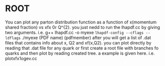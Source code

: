 # ROOT 
You can plot any parton distribution function as a function of x(momentum shared fraction) vs xfx 0r Q^{2}. you just nedd to run the lhapdf.cc by giving two arguments. i.e. 
g++ lhapdf.cc -o myexe `lhapdf-config --cflags --ldflags`
./myexe (PDF name) (pdfmember)
after you will get a list of .dat files that contains info about x, Q2 and xf(x,Q2).
you can plot directly by reading  that .dat file for any quark or first create a root file with branches fo quarks and then plot by reading created tree. 
a example is given here. i.e. plotxfx1ogev.cc 
